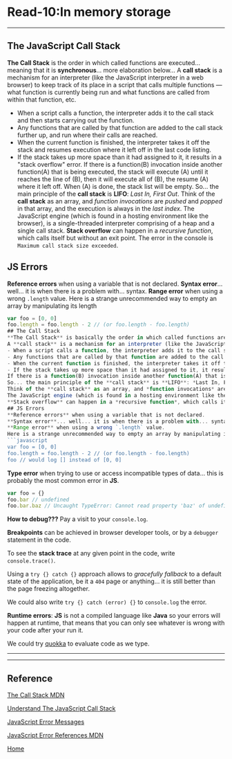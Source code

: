 # Read-10:In memory storage

***
## The JavaScript Call Stack
**The Call Stack** is the order in which called functions are executed... meaning that it is **synchronous**... more elaboration below...
A **call stack** is a mechanism for an interpreter (like the JavaScript interpreter in a web browser) to keep track of its place in a script that calls multiple functions — what function is currently being run and what functions are called from within that function, etc.
- When a script calls a function, the interpreter adds it to the call stack and then starts carrying out the function.
- Any functions that are called by that function are added to the call stack further up, and run where their calls are reached.
- When the current function is finished, the interpreter takes it off the stack and resumes execution where it left off in the last code listing.
- If the stack takes up more space than it had assigned to it, it results in a "stack overflow" error.
If there is a function(B) invocation inside another function(A) that is being executed, the stack will execute (A) until it reaches the line of (B), then it will execute all of (B), the resume (A) where it left off. When (A) is done, the stack list will be empty.
So... the main principle of the **call stack** is **LIFO**: *Last In, First Out*.
Think of the **call stack** as an array, and *function invocations* are *pushed* and *popped* in that array, and the execution is always in the *last index*. 
The JavaScript engine (which is found in a hosting environment like the browser), is a single-threaded interpreter comprising of a heap and a single call stack.
**Stack overflow** can happen in a *recursive function*, which calls itself but without an exit point. The error in the console is `Maximum call stack size exceeded`.
## JS Errors
**Reference errors** when using a variable that is not declared.
**Syntax error**... well... it is when there is a problem with... syntax.
**Range error** when using a wrong `.length` value.
Here is a strange unrecommended way to empty an array by manipulating its length
```javascript
var foo = [0, 0]
foo.length = foo.length - 2 // (or foo.length - foo.length)
## The Call Stack
**The Call Stack** is basically the order in which called functions are executed... meaning that it is **synchronous**... more elaboration below...
A **call stack** is a mechanism for an interpreter (like the JavaScript interpreter in a web browser) to keep track of its place in a script that calls multiple functions — what function is currently being run and what functions are called from within that function, etc.
- When a script calls a function, the interpreter adds it to the call stack and then starts carrying out the function.
- Any functions that are called by that function are added to the call stack further up, and run where their calls are reached.
- When the current function is finished, the interpreter takes it off the stack and resumes execution where it left off in the last code listing.
- If the stack takes up more space than it had assigned to it, it results in a "stack overflow" error.
If there is a function(B) invocation inside another function(A) that is being executed, the stack will execute (A) until it reaches the line of (B), then it will execute all of (B), the resume (A) where it left off. When (A) is done, the stack list will be empty.
So... the main principle of the **call stack** is **LIFO**: *Last In, First Out*.
Think of the **call stack** as an array, and *function invocations* are *pushed* and *popped* in that array, and the execution is always in the *last index*. 
The JavaScript engine (which is found in a hosting environment like the browser), is a single-threaded interpreter comprising of a heap and a single call stack.
**Stack overflow** can happen in a *recursive function*, which calls itself but without an exit point. The error in the console is `Maximum call stack size exceeded`.
## JS Errors
**Reference errors** when using a variable that is not declared.
**Syntax error**... well... it is when there is a problem with... syntax.
**Range error** when using a wrong `.length` value.
Here is a strange unrecommended way to empty an array by manipulating its length
```javascript
var foo = [0, 0]
foo.length = foo.length - 2 // (or foo.length - foo.length)
foo // would log [] instead of [0, 0]
```

**Type error** when trying to use or access incompatible types of data... this is probably the most common error in **JS**.
```javascript
var foo = {}
foo.bar // undefined
foo.bar.baz // Uncaught TypeError: Cannot read property 'baz' of undefined
```

**How to debug???** Pay a visit to your `console.log`.

**Breakpoints** can be achieved in browser developer tools, or by a `debugger` statement in the code.

To see the **stack trace** at any given point in the code, write `console.trace()`.

Using a `try {} catch {}` approach allows to *gracefully fallback* to a default state of the application, be it a `404` page or anything... it is still better than the page freezing altogether. 

We could also write `try {} catch (error) {}` to `console.log` the error.

**Runtime errors**: **JS** is not a compiled language like **Java** so your errors will happen at runtime, that means that you can only see whatever is wrong with your code after your run it.

We could try [quokka](https://quokkajs.com/) to evaluate code as we type.

---

***

## Reference


[The Call Stack MDN](https://developer.mozilla.org/en-US/docs/Glossary/Call_stack)


[Understand The JavaScript Call Stack](https://medium.freecodecamp.org/understanding-the-javascript-call-stack-861e41ae61d4)


[JavaScript Error Messages](https://codeburst.io/javascript-error-messages-debugging-d23f84f0ae7c)


[JavaScript Error References MDN](https://developer.mozilla.org/en-US/docs/Web/JavaScript/Reference/Errors)


[ Home ](../README.md)
